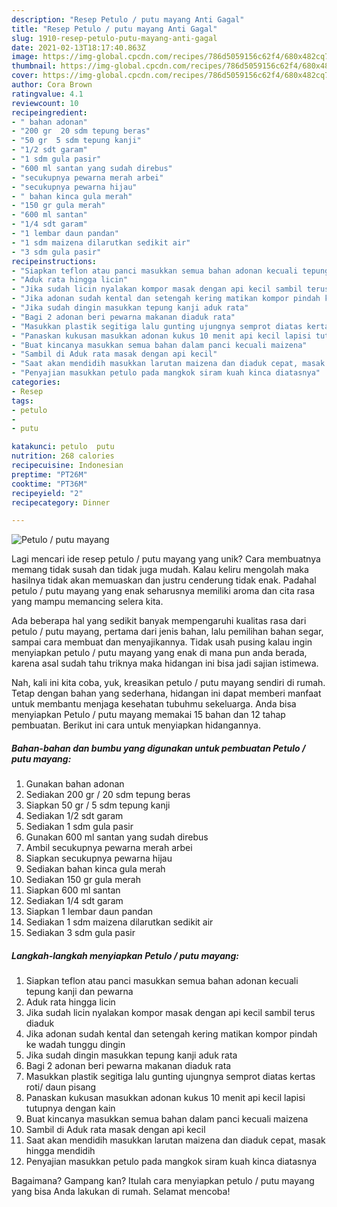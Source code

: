 ```yaml
---
description: "Resep Petulo / putu mayang Anti Gagal"
title: "Resep Petulo / putu mayang Anti Gagal"
slug: 1910-resep-petulo-putu-mayang-anti-gagal
date: 2021-02-13T18:17:40.863Z
image: https://img-global.cpcdn.com/recipes/786d5059156c62f4/680x482cq70/petulo-putu-mayang-foto-resep-utama.jpg
thumbnail: https://img-global.cpcdn.com/recipes/786d5059156c62f4/680x482cq70/petulo-putu-mayang-foto-resep-utama.jpg
cover: https://img-global.cpcdn.com/recipes/786d5059156c62f4/680x482cq70/petulo-putu-mayang-foto-resep-utama.jpg
author: Cora Brown
ratingvalue: 4.1
reviewcount: 10
recipeingredient:
- " bahan adonan"
- "200 gr  20 sdm tepung beras"
- "50 gr  5 sdm tepung kanji"
- "1/2 sdt garam"
- "1 sdm gula pasir"
- "600 ml santan yang sudah direbus"
- "secukupnya pewarna merah arbei"
- "secukupnya pewarna hijau"
- " bahan kinca gula merah"
- "150 gr gula merah"
- "600 ml santan"
- "1/4 sdt garam"
- "1 lembar daun pandan"
- "1 sdm maizena dilarutkan sedikit air"
- "3 sdm gula pasir"
recipeinstructions:
- "Siapkan teflon atau panci masukkan semua bahan adonan kecuali tepung kanji dan pewarna"
- "Aduk rata hingga licin"
- "Jika sudah licin nyalakan kompor masak dengan api kecil sambil terus diaduk"
- "Jika adonan sudah kental dan setengah kering matikan kompor pindah ke wadah tunggu dingin"
- "Jika sudah dingin masukkan tepung kanji aduk rata"
- "Bagi 2 adonan beri pewarna makanan diaduk rata"
- "Masukkan plastik segitiga lalu gunting ujungnya semprot diatas kertas roti/ daun pisang"
- "Panaskan kukusan masukkan adonan kukus 10 menit api kecil lapisi tutupnya dengan kain"
- "Buat kincanya masukkan semua bahan dalam panci kecuali maizena"
- "Sambil di Aduk rata masak dengan api kecil"
- "Saat akan mendidih masukkan larutan maizena dan diaduk cepat, masak hingga mendidih"
- "Penyajian masukkan petulo pada mangkok siram kuah kinca diatasnya"
categories:
- Resep
tags:
- petulo
- 
- putu

katakunci: petulo  putu 
nutrition: 268 calories
recipecuisine: Indonesian
preptime: "PT26M"
cooktime: "PT36M"
recipeyield: "2"
recipecategory: Dinner

---
```



![Petulo / putu mayang](https://img-global.cpcdn.com/recipes/786d5059156c62f4/680x482cq70/petulo-putu-mayang-foto-resep-utama.jpg)

Lagi mencari ide resep petulo / putu mayang yang unik? Cara membuatnya memang tidak susah dan tidak juga mudah. Kalau keliru mengolah maka hasilnya tidak akan memuaskan dan justru cenderung tidak enak. Padahal petulo / putu mayang yang enak seharusnya memiliki aroma dan cita rasa yang mampu memancing selera kita.

Ada beberapa hal yang sedikit banyak mempengaruhi kualitas rasa dari petulo / putu mayang, pertama dari jenis bahan, lalu pemilihan bahan segar, sampai cara membuat dan menyajikannya. Tidak usah pusing kalau ingin menyiapkan petulo / putu mayang yang enak di mana pun anda berada, karena asal sudah tahu triknya maka hidangan ini bisa jadi sajian istimewa.




Nah, kali ini kita coba, yuk, kreasikan petulo / putu mayang sendiri di rumah. Tetap dengan bahan yang sederhana, hidangan ini dapat memberi manfaat untuk membantu menjaga kesehatan tubuhmu sekeluarga. Anda bisa menyiapkan Petulo / putu mayang memakai 15 bahan dan 12 tahap pembuatan. Berikut ini cara untuk menyiapkan hidangannya.

<!--inarticleads1-->

##### Bahan-bahan dan bumbu yang digunakan untuk pembuatan Petulo / putu mayang:

1. Gunakan  bahan adonan
1. Sediakan 200 gr / 20 sdm tepung beras
1. Siapkan 50 gr / 5 sdm tepung kanji
1. Sediakan 1/2 sdt garam
1. Sediakan 1 sdm gula pasir
1. Gunakan 600 ml santan yang sudah direbus
1. Ambil secukupnya pewarna merah arbei
1. Siapkan secukupnya pewarna hijau
1. Sediakan  bahan kinca gula merah
1. Sediakan 150 gr gula merah
1. Siapkan 600 ml santan
1. Sediakan 1/4 sdt garam
1. Siapkan 1 lembar daun pandan
1. Sediakan 1 sdm maizena dilarutkan sedikit air
1. Sediakan 3 sdm gula pasir




<!--inarticleads2-->

##### Langkah-langkah menyiapkan Petulo / putu mayang:

1. Siapkan teflon atau panci masukkan semua bahan adonan kecuali tepung kanji dan pewarna
1. Aduk rata hingga licin
1. Jika sudah licin nyalakan kompor masak dengan api kecil sambil terus diaduk
1. Jika adonan sudah kental dan setengah kering matikan kompor pindah ke wadah tunggu dingin
1. Jika sudah dingin masukkan tepung kanji aduk rata
1. Bagi 2 adonan beri pewarna makanan diaduk rata
1. Masukkan plastik segitiga lalu gunting ujungnya semprot diatas kertas roti/ daun pisang
1. Panaskan kukusan masukkan adonan kukus 10 menit api kecil lapisi tutupnya dengan kain
1. Buat kincanya masukkan semua bahan dalam panci kecuali maizena
1. Sambil di Aduk rata masak dengan api kecil
1. Saat akan mendidih masukkan larutan maizena dan diaduk cepat, masak hingga mendidih
1. Penyajian masukkan petulo pada mangkok siram kuah kinca diatasnya




Bagaimana? Gampang kan? Itulah cara menyiapkan petulo / putu mayang yang bisa Anda lakukan di rumah. Selamat mencoba!
